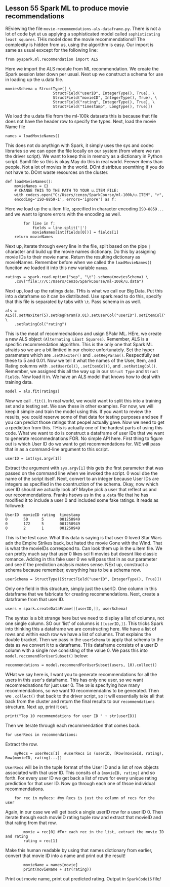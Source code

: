 ## Lesson 55 Spark ML to produce movie recommendations

REviewing the file `movie-recommendations-als-dataframe.py`. There is not a lot of code byt ut us applying a sophisticated model called `sophisticating least squares`. THis model does the movie recommendations!! The complexity is hidden from us, using the algorithm is easy. 
Our import is same as usual exxcept for the following line:
```
from pyspark.ml.recommendation import ALS
```
Here we import the ALS module from ML recommendation. We create the Spark session later down per usual. Next up we construct a schema for use in loading up the u.data file. 
```
moviesSchema = StructType([ \
                     StructField("userID", IntegerType(), True), \
                     StructField("movieID", IntegerType(), True), \
                     StructField("rating", IntegerType(), True), \
                     StructField("timestamp", LongType(), True)])
```
We load the u.data file from the ml-100k datasets this is because that file does not have the header row to specify the types. Next, load the movie Name file
```
names = loadMovieNames()
```
This does not do anythign with Spark, it simply uses the sys and codec libraries so we can open the file locally on our system (from where we run the driver script). We want to keep this in memory as a dictionary in Python script. Samll file so this is okay.May do this in real world. Feewer items than people. Not a lot of movies in the world. DOnt distribtue soemthing if you do not have to. DOnt waste resources on the cluster. 
```
def loadMovieNames():
    movieNames = {}
    # CHANGE THIS TO THE PATH TO YOUR u.ITEM FILE:
    with codecs.open("C:/Users/cenzo/SparkCourse/ml-100k/u.ITEM", "r", 
    encoding='ISO-8859-1', errors='ignore') as f:
```
Here we load up the u.item file, specified in character encoding `ISO-8859...` and we want to ignore errors with the encoding as well.
```
        for line in f:
            fields = line.split('|')
            movieNames[int(fields[0])] = fields[1]
    return movieNames
```
Next up, iterate through every line in the file, split based on the pipe `|` character and build up the movie names dictionary. Do this by assigning movie IDs to their movie name. Return the resulting dictionary as movieNames. Remember before when we called the `loadMovieNames()` funciton we loaded it into this new variable `names`. 
```
ratings = spark.read.option("sep", "\t").schema(moviesSchema) \
    .csv("file:///C:/Users/cenzo/SparkCourse/ml-100k/u.data")
```
Next up, load up the ratings data. THis is what we call our Big Data. Put this into a dataframe so it can be distributed. Use spark.read to do this, specify that this file is separated by tabs with `\t`. Pass schema in as well. 
```
als = ALS().setMaxIter(5).setRegParam(0.01).setUserCol("userID").setItemCol("movieID") \
    .setRatingCol("rating")
```
This is the meat of recommednations and usign SPakr ML. HEre, we create a new ALS object `(Alternating LEast Squares)`. Remember, ALS is a specific recommendation algorithm. This is the only one that Spark ML afraids so we are a bit limtied in our choice unfortunately. Set the hyper parameters which are `.setMaxIter()` and `.setRegParam()`. Respectfully set these to 5 and 0.01. 
Now we tell it what the names of the User, Item, and Rating columns with `.setUserCol()`, `.setItemCol()`, and `.setRatingCol()`. Remember, we assigned this all the way up in our `Struct Type` and `Struct Fields`. Now load it in. We have an ALS model that knows how to deal with training data. 
```
model = als.fit(ratings)
```
Now we call `.fit()`. In real world, we would want to split this into a training set and a testing set. We saw these in other examples. For now, we will keep it simple and train the model using this. If you want to review the results, you could reserve some of that data for testing purposes and see if you can predict those ratings that peopel actually gave. 
Now we need to get a rpediction from this. THis is actually one of the hardest parts of using this code. What we want to do is construct a dataframe of user IDs that we want to generate recommednations FOR. No simple API here. First thing to figure out is which User ID do we want to get recommendations for. WE will pass that in as a command-line argument to this script.
```
userID = int(sys.argv[1])
```
Extract the argument with `sys.argv[1]` this gets the first parameter that was passed on the command line when we invoked the script. 0 woul dbe the name of the script itself. Next, convert to an integer because User IDs are integers as specified in the cosntruction of the schema. 
Okay, now which user ID should we actually look at? Maybe pick a user that reflect us and our recommendations. Franks hsows us in the `u.data` file that he has modified it to include a user 0 and included some fake ratings. It reads as followed:
```
UserID  movieID rating  timestamp
0       50      5       001250949
0       172     5       001250949
0       2       1       001250949
```
This is the test case. What this data is saying is that user 0 loved Star Wars adn the Empire Strikes back, but hated the movie Gone with the Wind. That is what the movieIDs correspond to. Can look them up in the u.item file. 
We can pretty much say that user 0 likes sci fi movies but doesnt like classic romance. Adding in this fake user 0 we will pass that in as our parameter and see if the prediction analysis makes sense.
NExt up, construct a schema because remember, everything has to be a schema now. 
```
userSchema = StructType([StructField("userID", IntegerType(), True)])
```
Only one field in this structure, simply just the userID. One column in this dataframe that we fabricate for creating recommendations. Next, create a dataframe from that user ID.
```
users = spark.createDataFrame([[userID,]], userSchema)
```
The syntax is a bit strange here but we need to display a list of columns, not one single column. SO our 'list' of columns is `[[userID,]]`. This tricks Spark into thinking this a dataframe we are constructing here. We have a list of rows and within each row we have a list of columns. That explains the double bracket. Then we pass in the `userSchema` to apply that schema to the data as we convert it to a dataframe. THis dataframe consists of a userID column with a single row consisting of the value 0. We pass this into `model.reccomendForUserSubset()` below:
```
recommendations = model.recommendForUserSubset(users, 10).collect()
```
WHat we say here is, I want you to generate recommendations for all the users in this user's dataframe. This has only one user, so we want recommednations for just user 0. The `10` is specifying how many recommendations, so we want 10 recommendatins to be generated. Then we `.collect()` that back to the driver script, so it will essentially take all that back from the cluster and return the final results to our `recommendations` structure. 
Next up, print it out.
```
print("Top 10 recommendations for user ID " + str(userID))
```
Then we iterate through each recommendation that comes back.
```
for userRecs in recommendations:
```
Extract the row.
```
    myRecs = userRecs[1]  #userRecs is (userID, [Row(movieId, rating), Row(movieID, rating)...])
```
`UserRecs` will be in the tuple format of the User ID and a list of row objects associated with that user ID. This consits of a `(movieID, rating)` and so forth.
For every user ID we get back a list of rows for every unique rating prediction for that user ID. Now go through each one of thsoe individual recommendations.
```
    for rec in myRecs: #my Recs is just the column of recs for the user
```
Again, in our case we will get back a single userID row for a user ID 0. Then iterate through each movieID rating tuple row and extract that movieID and that rating from that row. 
```
        movie = rec[0] #For each rec in the list, extract the movie ID and rating
        rating = rec[1]
```
Make this human readable by using that names dictionary from earlier, convert that movie ID into a name and print out the result!
```
        movieName = names[movie]
        print(movieName + str(rating))
```
Print out movie name, print out predicted rating. 
Output in  `SparkCode16` file/
